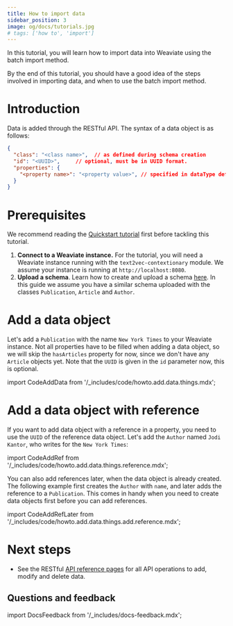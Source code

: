 ```yaml
---
title: How to import data
sidebar_position: 3
image: og/docs/tutorials.jpg
# tags: ['how to', 'import']
---
```


In this tutorial, you will learn how to import data into Weaviate using the batch import method.

By the end of this tutorial, you should have a good idea of the steps involved in importing data, and when to use the batch import method.

<!-- :::caution Under construction.
Migrated from "How to import data" tutorial from Weaviate Docs Classic
::: -->


# Introduction

Data is added through the RESTful API. The syntax of a data object is as follows:

```json
{
  "class": "<class name>",  // as defined during schema creation
  "id": "<UUID>",     // optional, must be in UUID format.
  "properties": {
    "<property name>": "<property value>", // specified in dataType defined during schema creation
  }
}
```

# Prerequisites

We recommend reading the [Quickstart tutorial](docs/weaviate/quickstart/index.md) first before tackling this tutorial.

1. **Connect to a Weaviate instance.**
For the tutorial, you will need a Weaviate instance running with the `text2vec-contextionary` module. We assume your instance is running at `http://localhost:8080`.
2. **Upload a schema**.
Learn how to create and upload a schema [here](./how-to-create-a-schema.md). In this guide we assume you have a similar schema uploaded with the classes `Publication`, `Article` and `Author`.

# Add a data object

Let's add a `Publication` with the name `New York Times` to your Weaviate instance. Not all properties have to be filled when adding a data object, so we will skip the `hasArticles` property for now, since we don't have any `Article` objects yet. Note that the `UUID` is given in the `id` parameter now, this is optional.

import CodeAddData from '/_includes/code/howto.add.data.things.mdx';

<CodeAddData />

# Add a data object with reference

If you want to add data object with a reference in a property, you need to use the `UUID` of the reference data object. Let's add the `Author` named `Jodi Kantor`, who writes for the `New York Times`:

import CodeAddRef from '/_includes/code/howto.add.data.things.reference.mdx';

<CodeAddRef />

You can also add references later, when the data object is already created. The following example first creates the `Author` with `name`, and later adds the reference to a `Publication`. This comes in handy when you need to create data objects first before you can add references.

import CodeAddRefLater from '/_includes/code/howto.add.data.things.add.reference.mdx';

<CodeAddRefLater />

# Next steps

<!-- TODO: point it towards search or the relevant content -->
<!-- - Take a look at [How to query data](./how-to-query-data) to learn how to interact with the data you just added. -->

- See the RESTful [API reference pages](/docs/weaviate/api/rest) for all API operations to add, modify and delete data.


## Questions and feedback

import DocsFeedback from '/_includes/docs-feedback.mdx';

<DocsFeedback/>
